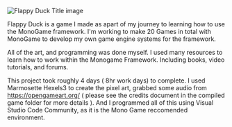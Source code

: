 ![Flappy Duck Title image](https://github.com/BrittanyBlairDesign/20-Game-Challenge-Game1/assets/83046371/3f69a8ff-13f3-4bec-ab53-5e36f9aafd71)

Flappy Duck is a game I made as apart of my journey to learning how to use the MonoGame framework.
I'm working to make 20 Games in total with MonoGame to develop my own game engine systems for the framework.

All of the art, and programming was done myself. I used many resources to learn how to work within the Monogame Framework.
Including books, video tutorials, and forums.

This project took roughly 4 days ( 8hr work days) to complete. I used Marmosette Hexels3 to create the pixel art, 
grabbed some audio from https://opengameart.org/ ( please see the credits document in the compiled game folder for more details ).
And I programmed all of this using Visual Studio Code Community, as it is the Mono Game reccomended environment.
